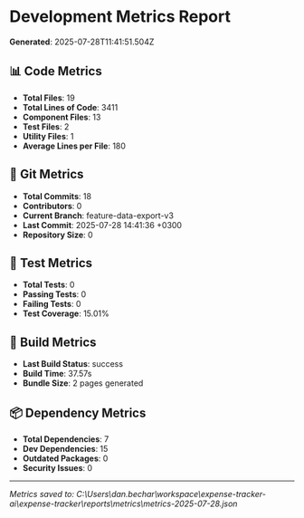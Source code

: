 # Development Metrics Report

**Generated**: 2025-07-28T11:41:51.504Z

## 📊 Code Metrics
- **Total Files**: 19
- **Total Lines of Code**: 3411
- **Component Files**: 13
- **Test Files**: 2
- **Utility Files**: 1
- **Average Lines per File**: 180

## 🔄 Git Metrics
- **Total Commits**: 18
- **Contributors**: 0
- **Current Branch**: feature-data-export-v3
- **Last Commit**: 2025-07-28 14:41:36 +0300
- **Repository Size**: 0

## 🧪 Test Metrics
- **Total Tests**: 0
- **Passing Tests**: 0
- **Failing Tests**: 0
- **Test Coverage**: 15.01%

## 🔨 Build Metrics
- **Last Build Status**: success
- **Build Time**: 37.57s
- **Bundle Size**: 2 pages generated

## 📦 Dependency Metrics
- **Total Dependencies**: 7
- **Dev Dependencies**: 15
- **Outdated Packages**: 0
- **Security Issues**: 0

---
*Metrics saved to: C:\Users\dan.bechar\workspace\expense-tracker-ai\expense-tracker\reports\metrics\metrics-2025-07-28.json*

